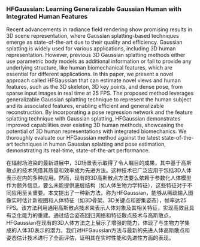 ### HFGaussian: Learning Generalizable Gaussian Human with Integrated Human Features

Recent advancements in radiance field rendering show promising results in 3D scene representation, where Gaussian splatting-based techniques emerge as state-of-the-art due to their quality and efficiency. Gaussian splatting is widely used for various applications, including 3D human representation. However, previous 3D Gaussian splatting methods either use parametric body models as additional information or fail to provide any underlying structure, like human biomechanical features, which are essential for different applications. In this paper, we present a novel approach called HFGaussian that can estimate novel views and human features, such as the 3D skeleton, 3D key points, and dense pose, from sparse input images in real time at 25 FPS. The proposed method leverages generalizable Gaussian splatting technique to represent the human subject and its associated features, enabling efficient and generalizable reconstruction. By incorporating a pose regression network and the feature splatting technique with Gaussian splatting, HFGaussian demonstrates improved capabilities over existing 3D human methods, showcasing the potential of 3D human representations with integrated biomechanics. We thoroughly evaluate our HFGaussian method against the latest state-of-the-art techniques in human Gaussian splatting and pose estimation, demonstrating its real-time, state-of-the-art performance.

在辐射场渲染的最新进展中，3D场景表示取得了令人瞩目的成果，其中基于高斯散点的技术凭借其质量和效率成为先进方法。这种技术已广泛应用于包括3D人体表示在内的多种应用。然而，现有的3D高斯散点方法要么依赖于参数化人体模型作为额外信息，要么未能提供底层结构（如人体生物力学特征），这些特征对于不同应用至关重要。本文提出了一种新方法，称为HFGaussian，能够从稀疏输入图像实时估计新视图和人体特征（如3D骨架、3D关键点和密集姿态），帧率达25 FPS。该方法利用通用高斯散点技术来表示人体对象及其相关特征，实现高效且具有泛化能力的重建。通过结合姿态回归网络和特征散点技术与高斯散点，HFGaussian在现有的3D人体方法之上展示了增强的能力，体现了与生物力学集成的人体3D表示的潜力。我们对HFGaussian方法与最新的先进人体高斯散点和姿态估计技术进行了全面评估，证明其在实时性能和先进性方面的表现。

